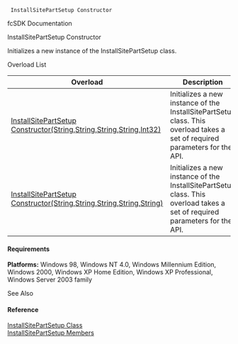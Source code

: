 ﻿     InstallSitePartSetup Constructor                                                   

fcSDK Documentation

InstallSitePartSetup Constructor

Initializes a new instance of the InstallSitePartSetup class.

Overload List

| Overload | Description |
| --- | --- |
| [InstallSitePartSetup Constructor(String,String,String,String,Int32)](FChoice.Toolkits.Clarify~FChoice.Toolkits.Clarify.FieldOps.InstallSitePartSetup~_ctor(String,String,String,String,Int32).md) | Initializes a new instance of the InstallSitePartSetup class. This overload takes a set of required parameters for the API.   |
| [InstallSitePartSetup Constructor(String,String,String,String,String)](FChoice.Toolkits.Clarify~FChoice.Toolkits.Clarify.FieldOps.InstallSitePartSetup~_ctor(String,String,String,String,String).md) | Initializes a new instance of the InstallSitePartSetup class. This overload takes a set of required parameters for the API.   |

#### Requirements

**Platforms:** Windows 98, Windows NT 4.0, Windows Millennium Edition, Windows 2000, Windows XP Home Edition, Windows XP Professional, Windows Server 2003 family

See Also

#### Reference

[InstallSitePartSetup Class](FChoice.Toolkits.Clarify~FChoice.Toolkits.Clarify.FieldOps.InstallSitePartSetup.md)  
[InstallSitePartSetup Members](FChoice.Toolkits.Clarify~FChoice.Toolkits.Clarify.FieldOps.InstallSitePartSetup_members.md)